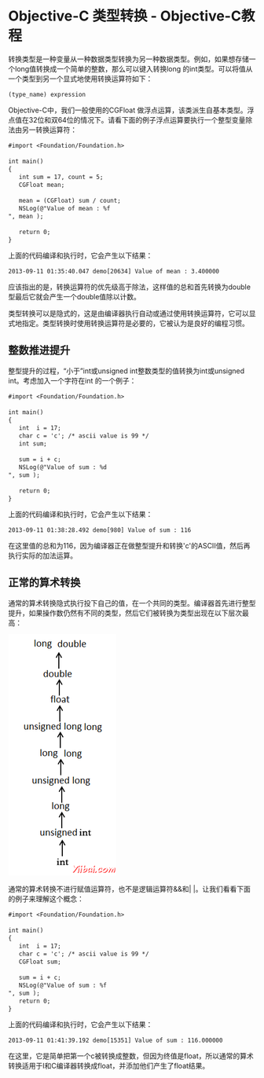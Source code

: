 # Objective-C 类型转换 - Objective-C教程

转换类型是一种变量从一种数据类型转换为另一种数据类型。例如，如果想存储一个long值转换成一个简单的整数，那么可以键入转换long 的int类型。可以将值从一个类型到另一个显式地使用转换运算符如下：

```
(type_name) expression
```

Objective-C中，我们一般使用的CGFloat 做浮点运算，该类派生自基本类型。浮点值在32位和双64位的情况下。请看下面的例子浮点运算要执行一个整型变量除法由另一转换运算符：

```
#import <Foundation/Foundation.h>

int main()
{
   int sum = 17, count = 5;
   CGFloat mean;

   mean = (CGFloat) sum / count;
   NSLog(@"Value of mean : %f
", mean );

   return 0;
}
```

上面的代码编译和执行时，它会产生以下结果：

```
2013-09-11 01:35:40.047 demo[20634] Value of mean : 3.400000

```

应该指出的是，转换运算符的优先级高于除法，这样值的总和首先转换为double型最后它就会产生一个double值除以计数。

类型转换可以是隐式的，这是由编译器执行自动或通过使用转换运算符，它可以显式地指定。类型转换时使用转换运算符是必要的，它被认为是良好的编程习惯。

## 整数推进提升

整型提升的过程，“小于”int或unsigned int整数类型的值转换为int或unsigned int。考虑加入一个字符在int 的一个例子：

```
#import <Foundation/Foundation.h>

int main()
{
   int  i = 17;
   char c = 'c'; /* ascii value is 99 */
   int sum;

   sum = i + c;
   NSLog(@"Value of sum : %d
", sum );

   return 0;
}
```

上面的代码编译和执行时，它会产生以下结果：

```
2013-09-11 01:38:28.492 demo[980] Value of sum : 116

```

在这里值的总和为116，因为编译器正在做整型提升和转换'c'的ASCII值，然后再执行实际的加法运算。

## 正常的算术转换

通常的算术转换隐式执行投下自己的值，在一个共同的类型。编译器首先进行整型提升，如果操作数仍然有不同的类型，然后它们被转换为类型出现在以下层次最高：

![Usual Arithmetic Conversion](../img/2142093228-0.png)

通常的算术转换不进行赋值运算符，也不是逻辑运算符&&和| |。让我们看看下面的例子来理解这个概念：

```
#import <Foundation/Foundation.h>

int main()
{
   int  i = 17;
   char c = 'c'; /* ascii value is 99 */
   CGFloat sum;

   sum = i + c;
   NSLog(@"Value of sum : %f
", sum );
   return 0;
}
```

上面的代码编译和执行时，它会产生以下结果：

```
2013-09-11 01:41:39.192 demo[15351] Value of sum : 116.000000

```

在这里，它是简单把第一个c被转换成整数，但因为终值是float，所以通常的算术转换适用于I和C编译器转换成float，并添加他们产生了float结果。

 